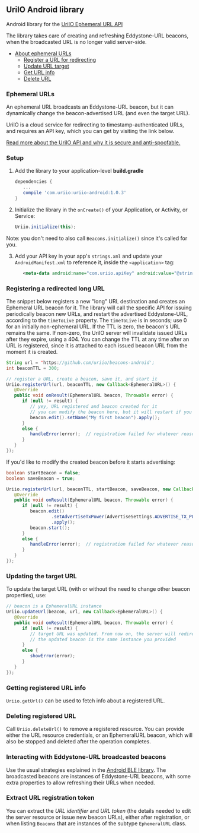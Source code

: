 ## UriIO Android library

Android library for the [UriIO Ephemeral URL API](https://api.uriio.com/api)

The library takes care of creating and refreshing Eddystone-URL beacons, when the broadcasted URL is no longer valid server-side.

- [About ephemeral URLs](#ephemeral-urls)
   * [Register a URL for redirecting](#registering-a-redirected-long-url)
   * [Update URL target](#updating-the-target-url)
   * [Get URL info](#getting-registered-url-info)
   * [Delete URL](#deleting-registered-url)

### Ephemeral URLs

An ephemeral URL broadcasts an Eddystone-URL beacon, but it can dynamically change the beacon-advertised URL (and even the target URL).

UriIO is a cloud service for redirecting to timestamp-authenticated URLs, and requires an API key, which you can get by visiting the link below.

[Read more about the UriIO API and why it is secure and anti-spoofable.](https://uriio.com)

### Setup

1. Add the library to your application-level **build.gradle**

   ```groovy
   dependencies {
      ...
      compile 'com.uriio:uriio-android:1.0.3'
   }
   ```

2. Initialize the library in the `onCreate()` of your Application, or Activity, or Service:

   ```java
   Uriio.initialize(this);
   ```

  Note: you don't need to also call `Beacons.initialize()` since it's called for you.

3. Add your API key in your app's `strings.xml` and update your `AndroidManifest.xml` to reference it, inside the `<application>` tag:
 
   ```xml
      <meta-data android:name="com.uriio.apiKey" android:value="@string/uriio_api_key" />
   ```

### Registering a redirected long URL

The snippet below registers a new "long" URL destination and creates an Ephemeral URL beacon for it.
The library will call the specific API for issuing periodically beacon new URLs, and restart the advertised Eddystone-URL, according to the `timeToLive` property.
The `timeToLive` is in seconds; use 0 for an initially non-ephemeral URL.
If the TTL is zero, the beacon's URL remains the same. If non-zero, the UriIO server will invalidate issued URLs after they expire, using a 404.
You can change the TTL at any time after an URL is registered, since it is attached to each issued beacon URL from the moment it is created.

```java
String url = 'https://github.com/uriio/beacons-android';
int beaconTTL = 300;

// register a URL, create a beacon, save it, and start it
Uriio.registerUrl(url, beaconTTL, new Callback<EphemeralURL>() {
   @Override
   public void onResult(EphemeralURL beacon, Throwable error) {
      if (null != result) {
         // yey, URL registered and beacon created for it
         // you can modify the beacon here, but it will restart if you change TTL, TX power, or mode
         beacon.edit().setName("My first beacon").apply();
      }
      else {
         handleError(error);  // registration failed for whatever reason
      }
   }
});
```

If you'd like to modify the created beacon before it starts advertising:

```java
boolean startBeacon = false;
boolean saveBeacon = true;

Uriio.registerUrl(url, beaconTTL, startBeacon, saveBeacon, new Callback<EphemeralURL>() {
   @Override
   public void onResult(EphemeralURL beacon, Throwable error) {
      if (null != result) {
         beacon.edit()
                 .setAdvertiseTxPower(AdvertiseSettings.ADVERTISE_TX_POWER_MEDIUM)
                 .apply();
         beacon.start();
      }
      else {
         handleError(error);  // registration failed for whatever reason
      }
   }
});
```

### Updating the target URL

To update the target URL (with or without the need to change other beacon properties), use:

```java
// beacon is a EphemeralURL instance
Uriio.updateUrl(beacon, url, new Callback<EphemeralURL>() {
   @Override
   public void onResult(EphemeralURL beacon, Throwable error) {
      if (null != result) {
         // target URL was updated. From now on, the server will redirect to the new URL.
         // the updated beacon is the same instance you provided
      }
      else {
         showError(error);
      }
   }
});
```

### Getting registered URL info

`Uriio.getUrl()` can be used to fetch info about a registered URL.

### Deleting registered URL

Call `Uriio.deleteUrl()` to remove a registered resource. You can provide either the URL resource credentials,
or an EphemeralURL beacon, which will also be stopped and deleted after the operation completes.

### Interacting with Eddystone-URL broadcasted beacons

Use the usual strategies explained in the [Android BLE library](https://github.com/uriio/beacons-android). The broadcasted beacons are instances
of Eddystone-URL beacons, with some extra properties to allow refreshing their URLs when needed.

### Extract URL registration token

You can extract the *URL identifier* and *URL token* (the details needed to edit the server resource or issue new beacon URLs),
either after registration, or when listing `Beacons` that are instances of the subtype `EphemeralURL` class.
